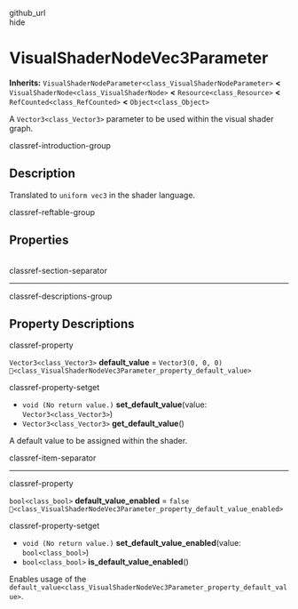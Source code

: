 github\_url  
hide

# VisualShaderNodeVec3Parameter

**Inherits:**
`VisualShaderNodeParameter<class_VisualShaderNodeParameter>` **&lt;**
`VisualShaderNode<class_VisualShaderNode>` **&lt;**
`Resource<class_Resource>` **&lt;** `RefCounted<class_RefCounted>`
**&lt;** `Object<class_Object>`

A `Vector3<class_Vector3>` parameter to be used within the visual shader
graph.

classref-introduction-group

## Description

Translated to `uniform vec3` in the shader language.

classref-reftable-group

## Properties

<table>
<tbody>
<tr>
</tr>
<tr>
</tr>
</tbody>
</table>

classref-section-separator

------------------------------------------------------------------------

classref-descriptions-group

## Property Descriptions

classref-property

`Vector3<class_Vector3>` **default\_value** = `Vector3(0, 0, 0)`
`🔗<class_VisualShaderNodeVec3Parameter_property_default_value>`

classref-property-setget

-   `void (No return value.)` **set\_default\_value**(value:
    `Vector3<class_Vector3>`)
-   `Vector3<class_Vector3>` **get\_default\_value**()

A default value to be assigned within the shader.

classref-item-separator

------------------------------------------------------------------------

classref-property

`bool<class_bool>` **default\_value\_enabled** = `false`
`🔗<class_VisualShaderNodeVec3Parameter_property_default_value_enabled>`

classref-property-setget

-   `void (No return value.)` **set\_default\_value\_enabled**(value:
    `bool<class_bool>`)
-   `bool<class_bool>` **is\_default\_value\_enabled**()

Enables usage of the
`default_value<class_VisualShaderNodeVec3Parameter_property_default_value>`.
